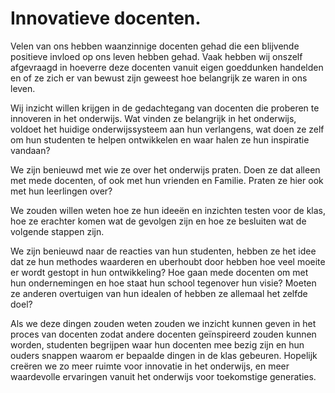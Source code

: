 # Innovatieve docenten.

Velen van ons hebben waanzinnige docenten gehad die een blijvende positieve invloed op ons leven hebben gehad. Vaak hebben wij onszelf afgevraagd in hoeverre deze docenten vanuit eigen goeddunken handelden en of ze zich er van bewust zijn geweest hoe belangrijk ze waren in ons leven.  

Wij inzicht willen krijgen in de gedachtegang van docenten die proberen te innoveren in het onderwijs. Wat vinden ze belangrijk in het onderwijs, voldoet het huidige onderwijssysteem aan hun verlangens, wat doen ze zelf om hun studenten te helpen ontwikkelen en waar halen ze hun inspiratie vandaan?

We zijn benieuwd met wie ze over het onderwijs praten. Doen ze dat alleen met mede docenten, of ook met hun vrienden en Familie. Praten ze hier ook met hun leerlingen over?

We zouden willen weten hoe ze hun ideeën en inzichten testen voor de klas, hoe ze erachter komen wat de gevolgen zijn en hoe ze besluiten wat de volgende stappen zijn.

We zijn benieuwd naar de reacties van hun studenten, hebben ze het idee dat ze hun methodes waarderen en uberhoubt door hebben hoe veel moeite er wordt gestopt in hun ontwikkeling? Hoe gaan mede docenten om met hun ondernemingen en hoe staat hun school tegenover hun visie? Moeten ze anderen overtuigen van hun idealen of hebben ze allemaal het zelfde doel?

Als we deze dingen zouden weten zouden we inzicht kunnen geven in het proces van docenten zodat andere docenten geïnspireerd zouden kunnen worden, studenten begrijpen waar hun docenten mee bezig zijn en hun ouders snappen waarom er bepaalde dingen in de klas gebeuren. Hopelijk creëren we zo meer ruimte voor innovatie in het onderwijs, en meer waardevolle ervaringen vanuit het onderwijs voor toekomstige generaties.
